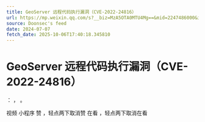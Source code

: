 ```yaml
---
title: GeoServer 远程代码执行漏洞（CVE-2022-24816）
url: https://mp.weixin.qq.com/s?__biz=MzA5OTA0MTU4Mg==&mid=2247486000&idx=1&sn=3d4e367841161aa62f6248862e1d8824
source: Doonsec's feed
date: 2024-07-07
fetch_date: 2025-10-06T17:40:18.345810
---
```


# GeoServer 远程代码执行漏洞（CVE-2022-24816）

：
，
。

视频
小程序
赞
，轻点两下取消赞
在看
，轻点两下取消在看